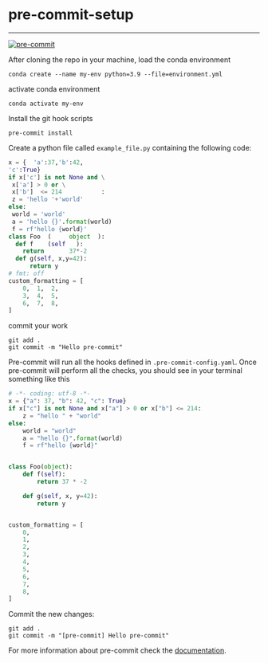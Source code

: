 # pre-commit-setup
----------------------------------------------------------------
[![pre-commit](https://img.shields.io/badge/pre--commit-enabled-brightgreen?logo=pre-commit&logoColor=white)](https://github.com/pre-commit/pre-commit)

After cloning the repo in your machine, load the conda environment
```shell
conda create --name my-env python=3.9 --file=environment.yml
```

activate conda environment
```shell
conda activate my-env
```

Install the git hook scripts
```shell
pre-commit install
```

Create a python file called `example_file.py` containing the following code:
```python
x = {  'a':37,'b':42,
'c':True}
if x['c'] is not None and \
 x['a'] > 0 or \
 x['b']  <= 214           :
 z = 'hello '+'world'
else:
 world = 'world'
 a = 'hello {}'.format(world)
 f = rf'hello {world}'
class Foo  (     object  ):
  def f    (self   ):
    return       37*-2
  def g(self, x,y=42):
      return y
# fmt: off
custom_formatting = [
    0,  1,  2,
    3,  4,  5,
    6,  7,  8,
]
```

commit your work

```shell
git add .
git commit -m "Hello pre-commit"
```

Pre-commit will run all the hooks defined in `.pre-commit-config.yaml`.
Once pre-commit will perform all the checks, you should see in your terminal something like this

```python
# -*- coding: utf-8 -*-
x = {"a": 37, "b": 42, "c": True}
if x["c"] is not None and x["a"] > 0 or x["b"] <= 214:
    z = "hello " + "world"
else:
    world = "world"
    a = "hello {}".format(world)
    f = rf"hello {world}"


class Foo(object):
    def f(self):
        return 37 * -2

    def g(self, x, y=42):
        return y


custom_formatting = [
    0,
    1,
    2,
    3,
    4,
    5,
    6,
    7,
    8,
]
```

Commit the new changes:

```shell
git add .
git commit -m "[pre-commit] Hello pre-commit"
```

For more information about pre-commit check the [documentation](https://pre-commit.com).

